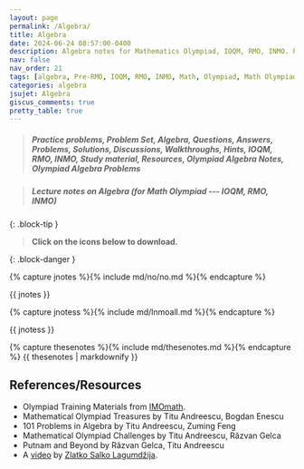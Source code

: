 ```yaml
---
layout: page
permalink: /Algebra/
title: Algebra
date: 2024-06-24 08:57:00-0400
description: Algebra notes for Mathematics Olympiad, IOQM, RMO, INMO. Problem set, Solutions, Questions, Answers, Hints, Walkthroughs, Discussions.
nav: false
nav_order: 21
tags: [algebra, Pre-RMO, IOQM, RMO, INMO, Math, Olympiad, Math Olympiad, Mathematics Olympiad, Notes, Handouts, Lecture Notes, Problem set, Questions, Answers, Problems, Solutions, Discussions, pdf]
categories: algebra
jsujet: Algebra
giscus_comments: true
pretty_table: true
---
```


> ##### Practice problems, Problem Set, Algebra, Questions, Answers, Problems, Solutions, Discussions, Walkthroughs, Hints, IOQM, RMO, INMO, Study material, Resources, Olympiad Algebra Notes, Olympiad Algebra Problems

> ##### **Lecture notes on Algebra (for Math Olympiad --- IOQM, RMO, INMO)**
{: .block-tip }

> **Click on the <span style="color: #42b983"><i class="fa-solid fa-file-pdf fa-2x"></i></span> icons below to download.**

{: .block-danger }

{% capture jnotes %}{% include md/no/no.md %}{% endcapture %}

{{ jnotes }}
<!-- 
{% capture lnmoa %}{% include lnmo/lnmoalg.md %}{% endcapture %}
{{ lnmoa | markdownify }} -->

{% capture jnotess %}{% include md/lnmoall.md %}{% endcapture %}

{{ jnotess }}

{% capture thesenotes %}{% include md/thesenotes.md %}{% endcapture %}
{{ thesenotes | markdownify }}

## References/Resources

- Olympiad Training Materials from [IMOmath](https://imomath.com/index.cgi?page=mathTexts).
- Mathematical Olympiad Treasures by Titu Andreescu, Bogdan Enescu
- 101 Problems in Algebra by Titu Andreescu, Zuming Feng 
- Mathematical Olympiad Challenges by Titu Andreescu, Răzvan Gelca
- Putnam and Beyond by Răzvan Gelca, Titu Andreescu
- A [video](https://www.youtube.com/watch?v=gvG22CFDK2o) by [Zlatko Salko Lagumdžija](https://www.imo-official.org/participant_r.aspx?id=25889).

